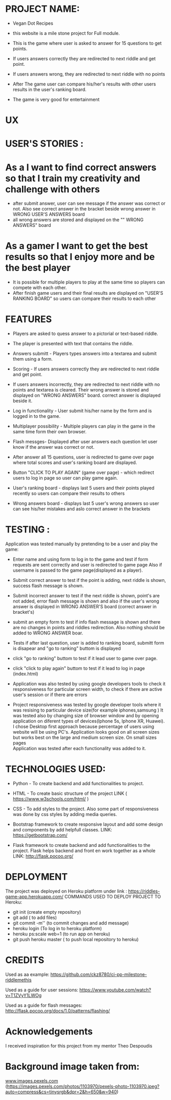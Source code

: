
# PROJECT NAME:

- Vegan Dot Recipes

- this website is a mile stone project for Full  module.

- This is the game where user is asked to answer for 15 questions to get points.

- If users answers correctly they are redirected to next riddle and get point.

- If users answers wrong, they are redirected to next riddle with no points

- After The game user can compare his/her's results with other users results in the user's ranking board.

- The game is very good for entertainment 


# UX

# USER'S STORIES :

# As a  I want to find correct answers so that I train my creativity and challenge with others
- after submit answer, user can see message if the answer was correct or not. 
  Also see correct answer in the bracket beside wrong answer in WRONG USER'S ANSWERS board
- all wrong answers are stored and displayed on the "" WRONG ANSWERS" board


# As a gamer I want to get the best results so that I enjoy more and be the best player
- It is possible for multiple players to play at the same time so players can compete with each other.
- After finish game users and their final results are displayed on "USER'S RANKING BOARD" so users can compare their results to each other


# FEATURES  

- Players are asked to quess answer to a pictorial or text-based riddle.
 
- The player is presented with text that contains the riddle.
 
- Answers submitt - Players types answers into a textarea and submit them using a form.
 
- Scoring - If users answers correctly they are redirected to next riddle and get point.

- If users answers incorrectly, they are redirected to next riddle with no points and textarea is cleared. 
  Their wrong answer is stored and displayed on "WRONG ANSWERS" board. correct answer is displayed beside it.
 
- Log in functionality - User submit his/her name by the form and is logged in to the game.

- Multiplayer possibility - Multiple players can play in the game in the same time form their own browser.

- Flash messges- Displayed after user answers each question let user know if the answer was correct or not.

- After answer all 15 questions, user is redirected to game over page where total scores and user's ranking board are displayed.

- Button "CLICK TO PLAY AGAIN" (game over page) -  which redirect users to log in page so user can play game again.

- User's ranking board -  displays last 5 users and their points played recently so users can compare their results to others

- Wrong answers board - displays last 5 user's wrong answers so user can see his/her mistakes and aslo correct answer in the brackets



# TESTING :

Application was tested manually by pretending to be a user and play the game:

- Enter name and using form to log in to the game and test if form requests are sent correctly and user is redirected to game page
    Also if username is passed to the game page(displayed as a player).

- Submit correct answer to test if the point is adding, next riddle is shown, success flash message is shown.

- Submit incorrect answer to test if the next riddle is shown, point's are not added, error flash message is shown 
    and also if the user's wrong answer is displayed in WRONG ANSWER'S board (correct answer in bracket's)

- submit an empty form to test if info flash message is shown and there are no changes in points and riddles redirection.
    Also nothing should be added to WRONG ANSWER boar.

- Tests if after last question, user is added to ranking board, submitt form is disapear and "go to ranking" buttom is displayed

- click "go to ranking" buttom to test if it lead user to game over page.

- click "click to play again" buttom to test if it lead to log in page (index.html)


- Application was also tested by using google developers tools to check it responsiveness for particular screen width,
to check if there are active user's session or if there are errors 

- Project responsiveness was tested by google developer tools where it was resising to particular device size(for example iphones,samsung )
It was tested also by changing size of browser window and by opening application on diferent types of devices(Iphone 5s, Iphone XR, Huawei).
I chose Desktop first approach because percentage of users using website will be using PC's.
Application looks good on all screen sizes but works best on the large and medium screen size. On small sizes pages  
Application was tested after each functionality was added to it.


# TECHNOLOGIES USED:

- Python - To create backend and add functionalities to project.

- HTML - To create basic structure of the project LINK ( https://www.w3schools.com/html/ ) 

- CSS - To add styles to the project. Also some part of responsiveness was done by css styles by adding media queries.

- Bootstrap framework to create responsive layout and add some design and components by add helpfull classes. LINK: https://getbootstrap.com/ 

- Flask framework to create backend and add functionalities to the project. Flask helps backend and front en work together as a whole LINK: http://flask.pocoo.org/



# DEPLOYMENT

 The project was deployed on Heroku platform under link : https://riddles-game-app.herokuapp.com/
 COMMANDS USED TO DEPLOY PROJECT TO Heroku:
- git init (create empty repository)
- git add ( to add files)
- git commit -m'' (to commit changes and add message)
- heroku login (To log in to heroku platform)
- heroku ps:scale web=1 (to run app on heroku)
- git push heroku master ( to push local repository to heroku)



# CREDITS

Used as aa example:  https://github.com/ckz8780/ci-pp-milestone-riddlemethis

Used as a guide for user sessions:
https://www.youtube.com/watch?v=T1ZVyY1LWOg

Used as a guide for flash messages:
http://flask.pocoo.org/docs/1.0/patterns/flashing/


# Acknowledgements
  I received inspiration for this project from my mentor Theo Despoudis 

# Background image taken from:
  www.images.pexels.com  (https://images.pexels.com/photos/1103970/pexels-photo-1103970.jpeg?auto=compress&cs=tinysrgb&dpr=2&h=650&w=940)
